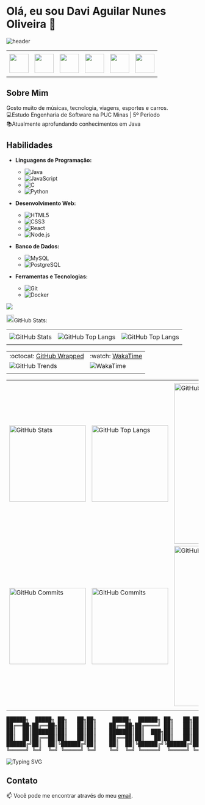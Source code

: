 
# Olá, eu sou Davi Aguilar Nunes Oliveira 👋
<div>
      <img align="center" alt="header" src="https://github.com/joaopauloaramuni/joaopauloaramuni/blob/main/img/header.png"/>
  
</div>

<div align="center">
<table>
<tr>
 <td align="center" colspan="11"></td>
</tr> 
<tr>
<td><a href="https://github.com/DaviAguilar" target="_blank"><img src="https://github.com/joaopauloaramuni/joaopauloaramuni/blob/main/img/github5.png?raw=true" width="50px" height="50px"/></a>
<!-- </td>
<td><a href="https://replit.com/@aramuni"><img src="https://github.com/joaopauloaramuni/joaopauloaramuni/blob/main/img/replit3.svg?raw=true" width="50px" height="50px"/></a>
</td> -->
<td>
  <a href="mailto:daviaguilar10@hotmail.com" target="_blank"><img src="https://github.com/joaopauloaramuni/joaopauloaramuni/blob/main/img/gmail3.png?raw=true" width="50px" height="50px"/></a>
</td>
<td>
  <a href="https://wa.me/5533988821138" target="_blank"><img src="https://github.com/joaopauloaramuni/joaopauloaramuni/blob/main/img/wpp2.png?raw=true" width="50px" height="50px"/></a>
</td>
<td>
  <a href="https://www.instagram.com/daviaguilar1/" target="_blank"><img src="https://github.com/joaopauloaramuni/joaopauloaramuni/blob/main/img/insta2.png?raw=true" width="50px" height="50px"/></a>
</td>
<td>
  <a href="https://www.linkedin.com/in/DaviAguilar/" target="_blank"><img src="https://github.com/joaopauloaramuni/joaopauloaramuni/blob/main/img/linkedin2.png?raw=true" width="50px" height="50px"/></a>
</td>
<!-- <td>
  <a href="http://lattes.cnpq.br/1208427665892059" target="_blank"><img src="https://github.com/joaopauloaramuni/joaopauloaramuni/blob/main/img/lattes2.png?raw=true" width="50px" height="50px"/></a>
</td> -->
<!--<td><a href="https://slack.com/app_redirect?channel=UVD9N6VCL"><img src="https://github.com/joaopauloaramuni/joaopauloaramuni/blob/main/img/slack.png?raw=true" width="50px" height="50px"/></a>
</td>-->
<td>
  <a href="https://discordapp.com/users/298145747516522496" target="_blank"><img src="https://github.com/joaopauloaramuni/joaopauloaramuni/blob/main/img/discord2.png?raw=true" width="50px" height="50px"/></a>
</td>
<!-- <td>
  <a href="https://www.skoob.com.br/perfil/Aramuni" target="_blank"><img src="https://github.com/joaopauloaramuni/joaopauloaramuni/blob/main/img/skoob2.png?raw=true" width="50px" height="50px"/></a>
</td> -->
<!-- <td>
  <a href="https://scholar.google.com.br/citations?user=OARYxSYAAAAJ&hl=pt-BR&oi=ao" target="_blank"><img src="https://github.com/joaopauloaramuni/joaopauloaramuni/blob/main/img/scholar2.png?raw=true" width="50px" height="50px"/></a>
</td> -->
<!-- <td>
  <a href="https://calendly.com/aramuni/" target="_blank"><img src="https://github.com/joaopauloaramuni/joaopauloaramuni/blob/main/img/calendar2.png?raw=true" width="50px" height="50px"/></a>
</td> -->
</tr>
<tr>
 <td align="center" colspan="11"></td>
</tr> 
</table>

</div>

## Sobre Mim

Gosto muito de músicas, tecnologia, viagens, esportes e carros.<br/>
💻Estudo Engenharia de Software na PUC Minas | 5º Período </br>
📚Atualmente aprofundando conhecimentos em Java</br>

## Habilidades

- **Linguagens de Programação:** 
  - ![Java](https://img.shields.io/badge/-Java-007396?style=flat&logo=java&logoColor=white)
  - ![JavaScript](https://img.shields.io/badge/-JavaScript-F7DF1E?style=flat&logo=javascript&logoColor=black)
  - ![C](https://img.shields.io/badge/-C-A8B9CC?style=flat&logo=c&logoColor=black)
  - ![Python](https://img.shields.io/badge/-Python-3776AB?style=flat&logo=python&logoColor=white)

- **Desenvolvimento Web:**
  - ![HTML5](https://img.shields.io/badge/-HTML5-E34F26?style=flat&logo=html5&logoColor=white)
  - ![CSS3](https://img.shields.io/badge/-CSS3-1572B6?style=flat&logo=css3&logoColor=white)
  - ![React](https://img.shields.io/badge/-React-61DAFB?style=flat&logo=react&logoColor=black)
  - ![Node.js](https://img.shields.io/badge/-Node.js-339933?style=flat&logo=node.js&logoColor=white)


- **Banco de Dados:**
  - ![MySQL](https://img.shields.io/badge/-MySQL-4479A1?style=flat&logo=mysql&logoColor=white)
  - ![PostgreSQL](https://img.shields.io/badge/-PostgreSQL-336791?style=flat&logo=postgresql&logoColor=white)

- **Ferramentas e Tecnologias:**
  - ![Git](https://img.shields.io/badge/-Git-F05032?style=flat&logo=git&logoColor=white)
  - ![Docker](https://img.shields.io/badge/-Docker-2496ED?style=flat&logo=docker&logoColor=white)
 
<td>
  <a align="left" href="https://wakatime.com"><img src="https://wakatime.com/share/@DaviAguilar/42258725-670c-44ca-925c-5a9cda69ff26.png" /></a>
  <a img src="https://github-readme-stats.vercel.app/api?username=DaviAguilar&theme=onedark&show_icons=true&hide_border=true&count_private=true"></a>
</td>

<div>

<img height="20" alt="GIF" src="https://github.com/joaopauloaramuni/joaopauloaramuni/blob/main/img/graphic.gif?raw=true"/>GitHub Stats:

<div align="center">
<table>
<tr>
 <td align="center" colspan="3"></td>
</tr> 
<tr>
<td>
<img alt="GitHub Stats" src="https://github-readme-stats.vercel.app/api?username=DaviAguilar&show=reviews,discussions_started,discussions_answered,prs_merged,prs_merged_percentage&rank_icon=percentile&theme=dark&locale=pt-br&card_width=480"/>
</td>
<td>
<img alt="GitHub Top Langs" src="https://github-readme-stats.vercel.app/api/top-langs/?username=DaviAguilar&theme=dark&locale=pt-br&langs_count=7"/>
</td>
<td>
<img alt="GitHub Top Langs" src="https://github-readme-stats.vercel.app/api/top-langs/?username=DaviAguilar&layout=pie&theme=dark&locale=pt-br"/>
</td>
</tr>
<tr>
 <td align="center" colspan="3"></td>
</tr> 
</table>
<table>
<tr>
 <td align="center">:octocat: <a href="https://www.githubwrapped.io/DaviAguilar" target="_blank">GitHub Wrapped</a></td>
 <td align="center">:watch: <a href="https://wakatime.com/@DaviAguilar">WakaTime</a></td>
</tr>
<tr>
<td>
<img alt="GitHub Trends" src="https://api.githubtrends.io/user/svg/DaviAguilar/repos?time_range=one_year&loc_metric=changed&theme=dark"/>
</td>
<td>
<img alt="WakaTime" src="https://github-readme-stats.vercel.app/api/wakatime?username=DaviAguilar&theme=dark&layout=compact"/>
</td>
</tr>
<tr>
 <td align="center"></td>
 <td align="center"></td>
</tr> 
</table>
<table>
<tr>
 <td align="center" colspan="3"></td>
</tr> 
<tr>
<td>
<img alt="GitHub Stats" width="200px" src="http://github-profile-summary-cards.vercel.app/api/cards/stats?username=DaviAguilar&theme=github_dark"/>
</td>
<td>
<img alt="GitHub Top Langs" width="200px" src="http://github-profile-summary-cards.vercel.app/api/cards/repos-per-language?username=DaviAguilar&theme=github_dark"/>
</td>
<td>
<img alt="GitHub Details" width="420px" src="http://github-profile-summary-cards.vercel.app/api/cards/profile-details?username=DaviAguilar&theme=github_dark"/>
</td>
</tr>
<tr>
<td>
<img alt="GitHub Commits" width="200px" src="http://github-profile-summary-cards.vercel.app/api/cards/productive-time?username=DaviAguilar&theme=github_dark&utcOffset=8"/>
</td>
<td>
<img alt="GitHub Commits" width="200px" src="http://github-profile-summary-cards.vercel.app/api/cards/most-commit-language?username=DaviAguilar&theme=github_dark"/>
</td>
<td>
<img alt="GitHub Streak" width="420px" src="https://streak-stats.demolab.com?user=DaviAguilar&theme=dark&locale=pt_BR&date_format=j%20M%5B%20Y%5D"/>
</td>
</tr>
<tr>
 <td align="center" colspan="3"></td>
</tr> 
</table>
</div>
</div>

<div align="center">

<pre>
██████╗  █████╗ ██╗   ██╗██╗     █████╗  ██████╗ ██╗   ██╗██╗██╗      █████╗ ██████╗ 
██╔══██╗██╔══██╗██║   ██║██║    ██╔══██╗██╔════╝ ██║   ██║██║██║     ██╔══██╗██╔══██╗
██║  ██║███████║██║   ██║██║    ███████║██║  ███╗██║   ██║██║██║     ███████║██████╔╝
██║  ██║██╔══██║██║   ██║██║    ██╔══██║██║   ██║██║   ██║██║██║     ██╔══██║██╔══██╗
██████╔╝██║  ██║╚██████╔╝██║    ██║  ██║╚██████╔╝╚██████╔╝██║███████╗██║  ██║██║  ██║
╚═════╝ ╚═╝  ╚═╝ ╚═════╝ ╚═╝    ╚═╝  ╚═╝ ╚═════╝  ╚═════╝ ╚═╝╚══════╝╚═╝  ╚═╝╚═╝  ╚═╝
</pre>

</div>

<img src="https://readme-typing-svg.demolab.com?font=Fira+Code&pause=1000&color=17F77D&width=435&lines=//Foi+um+prazer+ter+voc%C3%AA+por+aqui!;//Volte+sempre!" alt="Typing SVG" />

## Contato

📫 Você pode me encontrar através do meu [email](mailto:daviaguilar10@hotmail.com).


<!--
**DaviAguilar/DaviAguilar** is a ✨ _special_ ✨ repository because its `README.md` (this file) appears on your GitHub profile.

Here are some ideas to get you started:

- 🔭 I’m currently working on ...
- 🌱 I’m currently learning ...
- 👯 I’m looking to collaborate on ...
- 🤔 I’m looking for help with ...
- 💬 Ask me about ...
- 📫 How to reach me: ...
- 😄 Pronouns: ...
- ⚡ Fun fact: ...
-->
